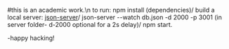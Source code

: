 #this is an academic work.\n
to run:
npm install (dependencies)/
build a local server: [json-server](https://github.com/Sedki-Sghairi/json-server)/
json-server --watch db.json -d 2000 -p 3001 (in server folder- d-2000 optional for a 2s delay)/
npm start.

-happy hacking!
